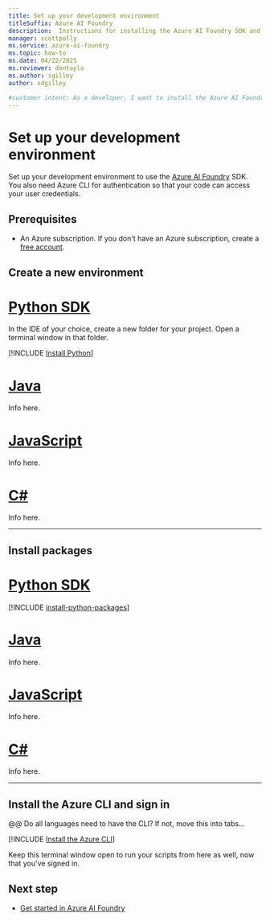 ```yaml
---
title: Set up your development environment
titleSuffix: Azure AI Foundry
description:  Instructions for installing the Azure AI Foundry SDK and the Azure CLI 
manager: scottpolly
ms.service: azure-ai-foundry
ms.topic: how-to
ms.date: 04/22/2025
ms.reviewer: dantaylo
ms.author: sgilley
author: sdgilley

#customer intent: As a developer, I want to install the Azure AI Foundry SDK in my development environment
---
```


# Set up your development environment

Set up your development environment to use the [Azure AI Foundry](https://ai.azure.com) SDK. You also need Azure CLI for authentication so that your code can access your user credentials.

## Prerequisites

- An Azure subscription. If you don't have an Azure subscription, create a [free account](https://azure.microsoft.com/free/).


## Create a new environment

# [Python SDK](#tab/python)

In the IDE of your choice, create a new folder for your project. Open a terminal window in that folder.

[!INCLUDE [Install Python](../../includes/install-python.md)]

# [Java](#tab/java)
Info here.
# [JavaScript](#tab/javascript)
Info here.
# [C#](#tab/csharp)
Info here.

---

## Install packages

# [Python SDK](#tab/python)

[!INCLUDE [install-python-packages](../../includes/install-python-packages.md)]

# [Java](#tab/java)
Info here.
# [JavaScript](#tab/javascript)
Info here.
# [C#](#tab/csharp)
Info here.

---

## <a name="installs"></a> Install the Azure CLI and sign in 

@@ Do all languages need to have the CLI?  If not, move this into tabs...

[!INCLUDE [Install the Azure CLI](../../includes/install-cli.md)]

Keep this terminal window open to run your scripts from here as well, now that you've signed in.

## Next step

* [Get started in Azure AI Foundry](../../quickstarts/get-started.md)